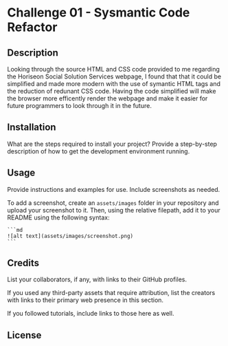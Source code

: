 # Challenge 01 - Sysmantic Code Refactor

## Description

Looking through the source HTML and CSS code provided to me regarding the Horiseon Social Solution Services webpage, I found that that it could be simplified and made more modern with the use of symantic HTML tags and the reduction of redunant CSS code. 
Having the code simplified will make the browser more efficently render the webpage and make it easier for future programmers to look through it in the future.

## Installation

What are the steps required to install your project? Provide a step-by-step description of how to get the development environment running.

## Usage

Provide instructions and examples for use. Include screenshots as needed.

To add a screenshot, create an `assets/images` folder in your repository and upload your screenshot to it. Then, using the relative filepath, add it to your README using the following syntax:

    ```md
    ![alt text](assets/images/screenshot.png)
    ```

## Credits

List your collaborators, if any, with links to their GitHub profiles.

If you used any third-party assets that require attribution, list the creators with links to their primary web presence in this section.

If you followed tutorials, include links to those here as well.

## License